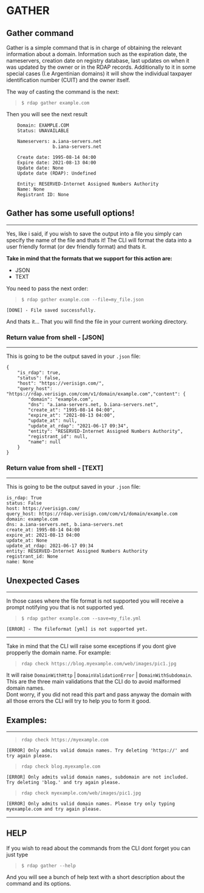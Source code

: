 # GATHER

## Gather command
Gather is a simple command that is in charge of obtaining the relevant information about a domain. Information such as the expiration date, the nameservers,
creation date on registry database, last updates on when it was updated by the owner or in the RDAP records.
Additionally to it in some special cases (I.e Argentinian domains) it will show the individual taxpayer identification number (CUIT) and the owner itself.

The way of casting the command is the next:

> `$ rdap gather example.com`

Then you will see the next result

        Domain: EXAMPLE.COM
        Status: UNAVAILABLE

        Nameservers: a.iana-servers.net
                     b.iana-servers.net

        Create date: 1995-08-14 04:00
        Expire date: 2021-08-13 04:00
        Update date: None
        Update date (RDAP): Undefined

        Entity: RESERVED-Internet Assigned Numbers Authority
        Name: None
        Registrant ID: None

## Gather has some usefull options!
------------------------------------------------------------

Yes, like i said, if you wish to save the output into a file you simply can specify the name of the file and thats it! The CLI will format the data into a user friendly format (or dev friendly format) and thats it.

**Take in mind that the formats that we support for this action are:**
* JSON
* TEXT

You need to pass the next order:

> `$ rdap gather example.com --file=my_file.json`

    [DONE] - File saved successfully.

And thats it... That you will find the file in your current working directory.

### Return value from shell - [JSON]
------------------------------------------------------------
This is going to be the output saved in your `.json` file:

    {
        "is_rdap": true,
        "status": false,
        "host": "https://verisign.com/",
        "query_host": "https://rdap.verisign.com/com/v1/domain/example.com","content": {
            "domain": "example.com",
            "dns": "a.iana-servers.net, b.iana-servers.net",
            "create_at": "1995-08-14 04:00",
            "expire_at": "2021-08-13 04:00",
            "update_at": null,
            "update_at_rdap": "2021-06-17 09:34",
            "entity": "RESERVED-Internet Assigned Numbers Authority",
            "registrant_id": null,
            "name": null
        }
    }

### Return value from shell - [TEXT]
------------------------------------------------------------
This is going to be the output saved in your `.json` file:

    is_rdap: True
    status: False
    host: https://verisign.com/
    query_host: https://rdap.verisign.com/com/v1/domain/example.com
    domain: example.com
    dns: a.iana-servers.net, b.iana-servers.net
    create_at: 1995-08-14 04:00
    expire_at: 2021-08-13 04:00
    update_at: None
    update_at_rdap: 2021-06-17 09:34
    entity: RESERVED-Internet Assigned Numbers Authority
    registrant_id: None
    name: None


## Unexpected Cases
--------------------------------------------------------

In those cases where the file format is not supported you will receive a prompt notifying you that is not supported yed.

> `$ rdap gather example.com --save=my_file.yml`

    [ERROR] - The fileformat [yml] is not supported yet.

--------------------------------------------------------

Take in mind that the CLI will raise some exceptions if you dont give propperly the domain name. For example:

> `rdap check https://blog.myexample.com/web/images/pic1.jpg`

It will raise `DomainWithHttp` | `DomainValidationError` | `DomainWithSubdomain`. This are the three main validations that the CLI do to avoid malformed domain names. \
Dont worry, if you did not read this part and pass anyway the domain with all those errors the CLI will try to help you to form it good.

## Examples:
------------------------------------------------------------
> `rdap check https://myexample.com`

    [ERROR] Only admits valid domain names. Try deleting 'https://' and try again please.

> `rdap check blog.myexample.com`

    [ERROR] Only admits valid domain names, subdomain are not included. Try deleting 'blog.' and try again please.

> `rdap check myexample.com/web/images/pic1.jpg`

    [ERROR] Only admits valid domain names. Please try only typing myexample.com and try again please.

--------------------------------------------------------

## HELP
If you wish to read about the commands from the CLI dont forget you can just type

> `$ rdap gather --help`

And you will see a bunch of help text with a short description about the command and its options.
